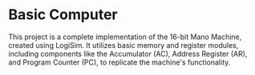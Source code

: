 # Basic Computer

This project is a complete implementation of the 16-bit Mano Machine, created using LogiSim. It utilizes basic memory and register modules, including components like the Accumulator (AC), Address Register (AR), and Program Counter (PC), to replicate the machine's functionality.
